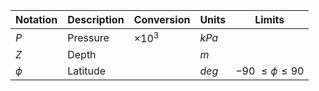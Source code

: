 Notation | Description | Conversion | Units | Limits
--- | --- | --- | --- | ---
$P$    | Pressure | $\times 10^{3}$    | $kPa$  |
$Z$    | Depth    |                    | $m$    |
$\phi$ | Latitude |                    | $deg$  | $-90\ \le \phi \le 90$
